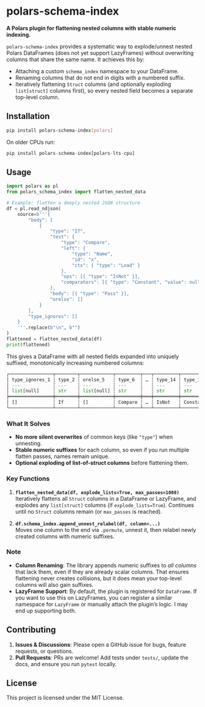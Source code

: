# polars-schema-index

**A Polars plugin for flattening nested columns with stable numeric indexing.**

`polars-schema-index` provides a systematic way to explode/unnest nested Polars DataFrames (does not yet support LazyFrames) without overwriting columns that share the same name. It achieves this by:

- Attaching a custom `schema_index` namespace to your DataFrame.  
- Renaming columns that do not end in digits with a numbered suffix.  
- Iteratively flattening `Struct` columns (and optionally exploding `list[struct]` columns first), so every nested field becomes a separate top-level column.  

## Installation

```bash
pip install polars-schema-index[polars]
```

On older CPUs run:

```python
pip install polars-schema-index[polars-lts-cpu]
```

## Usage

```python
import polars as pl
from polars_schema_index import flatten_nested_data

# Example: flatten a deeply nested JSON structure
df = pl.read_ndjson(
    source=b'''{
        "body": [
            {
                "type": "If",
                "test": {
                    "type": "Compare",
                    "left": {
                        "type": "Name",
                        "id": "x",
                        "ctx": { "type": "Load" }
                    },
                    "ops": [{ "type": "IsNot" }],
                    "comparators": [{ "type": "Constant", "value": null }]
                },
                "body": [{ "type": "Pass" }],
                "orelse": []
            }
        ],
        "type_ignores": []
    }
    '''.replace(b"\n", b"")
)
flattened = flatten_nested_data(df)
print(flattened)
```

This gives a DataFrame with all nested fields expanded into uniquely suffixed, monotonically
increasing numbered columns:

```python
┌────────────────┬────────┬────────────┬─────────┬───┬─────────┬──────────┬──────────┬─────────┐
│ type_ignores_1 ┆ type_2 ┆ orelse_5   ┆ type_6  ┆ … ┆ type_14 ┆ type_15  ┆ value_16 ┆ type_17 │
│ ---            ┆ ---    ┆ ---        ┆ ---     ┆   ┆ ---     ┆ ---      ┆ ---      ┆ ---     │
│ list[null]     ┆ str    ┆ list[null] ┆ str     ┆   ┆ str     ┆ str      ┆ null     ┆ str     │
╞════════════════╪════════╪════════════╪═════════╪═══╪═════════╪══════════╪══════════╪═════════╡
│ []             ┆ If     ┆ []         ┆ Compare ┆ … ┆ IsNot   ┆ Constant ┆ null     ┆ Load    │
└────────────────┴────────┴────────────┴─────────┴───┴─────────┴──────────┴──────────┴─────────┘
```

### What It Solves

- **No more silent overwrites** of common keys (like `"type"`) when unnesting.  
- **Stable numeric suffixes** for each column, so even if you run multiple flatten passes, names remain unique.  
- **Optional exploding of list-of-struct columns** before flattening them.

### Key Functions

1. **`flatten_nested_data(df, explode_lists=True, max_passes=1000)`**  
   Iteratively flattens all `Struct` columns in a DataFrame or LazyFrame, and explodes any `list[struct]` columns (if `explode_lists=True`). Continues until no `Struct` columns remain (or `max_passes` is reached).

2. **`df.schema_index.append_unnest_relabel(df, column=...)`**  
   Moves one column to the end via `.permute`, unnest it, then relabel newly created columns with numeric suffixes.

### Note

- **Column Renaming**: The library appends numeric suffixes to *all columns* that lack them, even if they are already scalar columns. That ensures flattening never creates collisions, but it does mean your top-level columns will also gain suffixes.  
- **LazyFrame Support**: By default, the plugin is registered for `DataFrame`. If you want to use this on LazyFrames, you can register a similar namespace for `LazyFrame` or manually attach the plugin’s logic. I may end up supporting both.

## Contributing

1. **Issues & Discussions**: Please open a GitHub issue for bugs, feature requests, or questions.  
2. **Pull Requests**: PRs are welcome! Add tests under `tests/`, update the docs, and ensure you run `pytest` locally.  

## License

This project is licensed under the MIT License.
